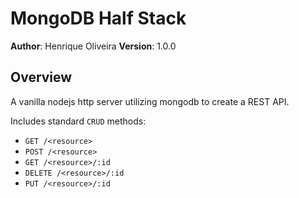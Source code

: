 # MongoDB Half Stack

**Author**: Henrique Oliveira
**Version**: 1.0.0

## Overview

A vanilla nodejs http server utilizing mongodb to create a REST API. 

Includes standard `CRUD` methods:

*  `GET /<resource>`
* `POST /<resource>`
* `GET /<resource>/:id`
* `DELETE /<resource>/:id`
* `PUT /<resource>/:id`